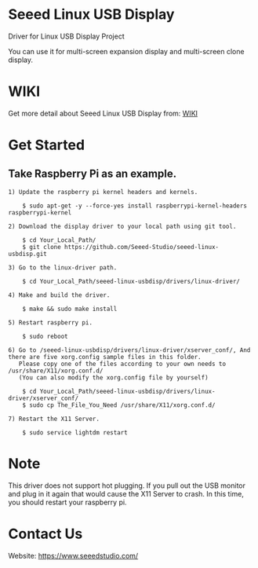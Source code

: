 Seeed Linux USB Display
====================================================================================
Driver for Linux USB Display Project

You can use it for multi-screen expansion display and multi-screen clone display.


WIKI
====================================================================================
Get more detail about Seeed Linux USB Display from: 
[WIKI](https://wiki.seeedstudio.com/Wio-Terminal-HMI)


Get Started
====================================================================================
Take Raspberry Pi as an example.
------------------------------------------------------------------------------------
    1) Update the raspberry pi kernel headers and kernels.

        $ sudo apt-get -y --force-yes install raspberrypi-kernel-headers raspberrypi-kernel

    2) Download the display driver to your local path using git tool.

        $ cd Your_Local_Path/
        $ git clone https://github.com/Seeed-Studio/seeed-linux-usbdisp.git

    3) Go to the linux-driver path.

        $ cd Your_Local_Path/seeed-linux-usbdisp/drivers/linux-driver/

    4) Make and build the driver.

        $ make && sudo make install

    5) Restart raspberry pi.

        $ sudo reboot

    6) Go to /seeed-linux-usbdisp/drivers/linux-driver/xserver_conf/, And there are five xorg.config sample files in this folder. 
       Please copy one of the files according to your own needs to /usr/share/X11/xorg.conf.d/
       (You can also modify the xorg.config file by yourself)

        $ cd Your_Local_Path/seeed-linux-usbdisp/drivers/linux-driver/xserver_conf/
        $ sudo cp The_File_You_Need /usr/share/X11/xorg.conf.d/

    7) Restart the X11 Server.

        $ sudo service lightdm restart


Note
====================================================================================
This driver does not support hot plugging. If you pull out the USB monitor and plug in it again that would cause the X11 Server to crash. In this time, you should restart your raspberry pi.


Contact Us
====================================================================================
Website: https://www.seeedstudio.com/
